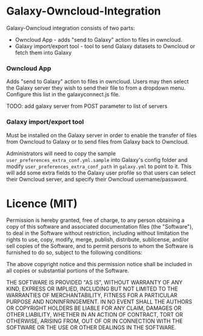 # Galaxy-Owncloud-Integration

Galaxy-Owncloud integration consists of two parts:

* Owncloud App - adds "send to Galaxy" action to files in owncloud.
* Galaxy import/export tool - tool to send Galaxy datasets to Owncloud or fetch them into Galaxy

### Owncloud App
Adds "send to Galaxy" action to files in owncloud. Users may then select the Galaxy server they wish to send their file to from a dropdown menu.
Configure this list in the galaxyconnect.js file.

TODO: add galaxy server from POST parameter to list of servers

### Galaxy import/export tool

Must be installed on the Galaxy server in order to enable the transfer of files from Owncloud to Galaxy
or to send files from Galaxy back to Owncloud.

Administrators will need to copy the sample `user_preferences_extra_conf.yml.sample` into Galaxy's config
folder and modify `user_preferences_extra_conf_path` in `galaxy.yml` to point to it. This will add some
extra fields to the Galaxy user profile so that users can select their Owncloud
server, and specify their Owncloud username/password.

Licence (MIT)
=============

Permission is hereby granted, free of charge, to any person obtaining a copy
of this software and associated documentation files (the "Software"), to deal
in the Software without restriction, including without limitation the rights
to use, copy, modify, merge, publish, distribute, sublicense, and/or sell
copies of the Software, and to permit persons to whom the Software is
furnished to do so, subject to the following conditions:

The above copyright notice and this permission notice shall be included in all
copies or substantial portions of the Software.

THE SOFTWARE IS PROVIDED "AS IS", WITHOUT WARRANTY OF ANY KIND, EXPRESS OR
IMPLIED, INCLUDING BUT NOT LIMITED TO THE WARRANTIES OF MERCHANTABILITY,
FITNESS FOR A PARTICULAR PURPOSE AND NONINFRINGEMENT. IN NO EVENT SHALL THE
AUTHORS OR COPYRIGHT HOLDERS BE LIABLE FOR ANY CLAIM, DAMAGES OR OTHER
LIABILITY, WHETHER IN AN ACTION OF CONTRACT, TORT OR OTHERWISE, ARISING FROM,
OUT OF OR IN CONNECTION WITH THE SOFTWARE OR THE USE OR OTHER DEALINGS IN THE
SOFTWARE.
